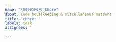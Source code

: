 ```yaml
---
name: "\U0001F9F9 Chore"
about: Code housekeeping & miscellaneous matters
title: 'chore: '
labels: task
assignees: ''

---
```



